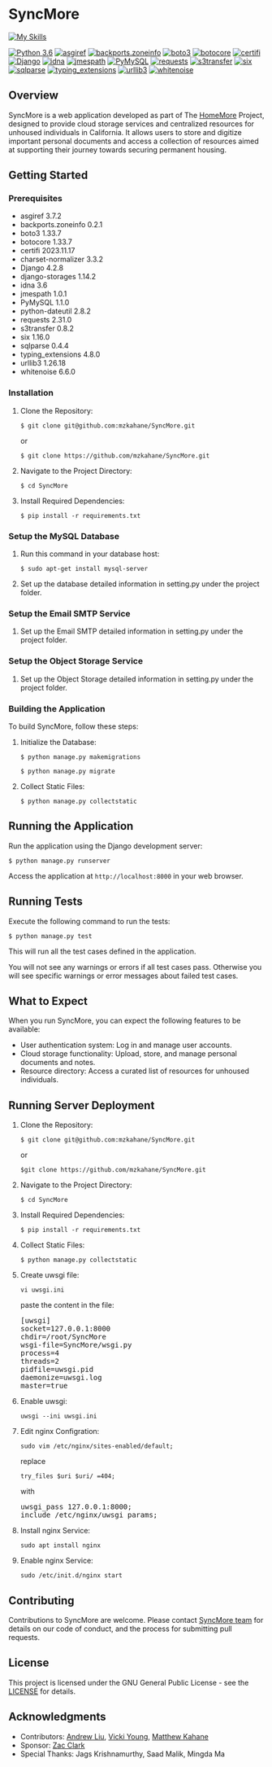 # SyncMore

[![My Skills](https://skillicons.dev/icons?i=js,html,css,bootstrap,jquery,python,django,mysql,cloudflare,figma,docker)](https://skillicons.dev)

[![Python 3.6](https://img.shields.io/badge/python-3.6-blue.svg)](https://www.python.org/downloads/release/python-360/)
[![asgiref](https://img.shields.io/badge/asgiref-3.7.2-brightgreen)](https://pypi.org/project/asgiref/)
[![backports.zoneinfo](https://img.shields.io/badge/backports.zoneinfo-0.2.1-brightgreen)](https://pypi.org/project/backports.zoneinfo/)
[![boto3](https://img.shields.io/badge/boto3-1.33.7-brightgreen)](https://pypi.org/project/boto3/)
[![botocore](https://img.shields.io/badge/botocore-1.33.7-brightgreen)](https://pypi.org/project/botocore/)
[![certifi](https://img.shields.io/badge/certifi-2023.11.17-brightgreen)](https://pypi.org/project/certifi/)
[![Django](https://img.shields.io/badge/Django-4.2.8-brightgreen)](https://pypi.org/project/Django/)
[![idna](https://img.shields.io/badge/idna-3.6-brightgreen)](https://pypi.org/project/idna/)
[![jmespath](https://img.shields.io/badge/jmespath-1.0.1-brightgreen)](https://pypi.org/project/jmespath/)
[![PyMySQL](https://img.shields.io/badge/PyMySQL-1.1.0-brightgreen)](https://pypi.org/project/PyMySQL/)
[![requests](https://img.shields.io/badge/requests-2.31.0-brightgreen)](https://pypi.org/project/requests/)
[![s3transfer](https://img.shields.io/badge/s3transfer-0.8.2-brightgreen)](https://pypi.org/project/s3transfer/)
[![six](https://img.shields.io/badge/six-1.16.0-brightgreen)](https://pypi.org/project/six/)
[![sqlparse](https://img.shields.io/badge/sqlparse-0.4.4-brightgreen)](https://pypi.org/project/sqlparse/)
[![typing_extensions](https://img.shields.io/badge/typing_extensions-4.8.0-brightgreen)](https://pypi.org/project/typing_extensions/)
[![urllib3](https://img.shields.io/badge/urllib3-1.26.18-brightgreen)](https://pypi.org/project/urllib3/)
[![whitenoise](https://img.shields.io/badge/whitenoise-6.6.0-brightgreen)](https://pypi.org/project/whitenoise/)

## Overview

SyncMore is a web application developed as part of The [HomeMore](https://thehomemoreproject.org) Project, designed to
provide cloud storage services and centralized resources for unhoused individuals in California. It allows users to
store and digitize important personal documents and access a collection of resources aimed at supporting their journey
towards securing permanent housing.

## Getting Started

### Prerequisites

- asgiref 3.7.2
- backports.zoneinfo 0.2.1
- boto3 1.33.7
- botocore 1.33.7
- certifi 2023.11.17
- charset-normalizer 3.3.2
- Django 4.2.8
- django-storages 1.14.2
- idna 3.6
- jmespath 1.0.1
- PyMySQL 1.1.0
- python-dateutil 2.8.2
- requests 2.31.0
- s3transfer 0.8.2
- six 1.16.0
- sqlparse 0.4.4
- typing_extensions 4.8.0
- urllib3 1.26.18
- whitenoise 6.6.0

### Installation

1. Clone the Repository:

   `$ git clone git@github.com:mzkahane/SyncMore.git`

   or

   `$ git clone https://github.com/mzkahane/SyncMore.git`


2. Navigate to the Project Directory:

   `$ cd SyncMore`


3. Install Required Dependencies:

   `$ pip install -r requirements.txt`

### Setup the MySQL Database

1. Run this command in your database host:

   `$ sudo apt-get install mysql-server`


2. Set up the database detailed information in setting.py under the project folder.

### Setup the Email SMTP Service

1. Set up the Email SMTP detailed information in setting.py under the project folder.

### Setup the Object Storage Service

1. Set up the Object Storage detailed information in setting.py under the project folder.

### Building the Application

To build SyncMore, follow these steps:

1. Initialize the Database:

   `$ python manage.py makemigrations`

   `$ python manage.py migrate`


2. Collect Static Files:

   `$ python manage.py collectstatic`

## Running the Application

Run the application using the Django development server:

    $ python manage.py runserver

Access the application at `http://localhost:8000` in your web browser.

## Running Tests

Execute the following command to run the tests:

    $ python manage.py test

This will run all the test cases defined in the application.

You will not see any warnings or errors if all test cases pass. Otherwise you will see specific warnings or error messages about failed test cases.

## What to Expect

When you run SyncMore, you can expect the following features to be available:

- User authentication system: Log in and manage user accounts.
- Cloud storage functionality: Upload, store, and manage personal documents and notes.
- Resource directory: Access a curated list of resources for unhoused individuals.

## Running Server Deployment

1. Clone the Repository:

   `$ git clone git@github.com:mzkahane/SyncMore.git`

   or

   `$git clone https://github.com/mzkahane/SyncMore.git`


2. Navigate to the Project Directory:

   `$ cd SyncMore`


3. Install Required Dependencies:

   `$ pip install -r requirements.txt`


4. Collect Static Files:

   `$ python manage.py collectstatic`


5. Create uwsgi file:

   `vi uwsgi.ini`

   paste the content in the file:

   <pre>[uwsgi]<br>socket=127.0.0.1:8000<br>chdir=/root/SyncMore<br>wsgi-file=SyncMore/wsgi.py<br>process=4<br>threads=2<br>pidfile=uwsgi.pid<br>daemonize=uwsgi.log<br>master=true</pre>


6. Enable uwsgi:

   `uwsgi --ini uwsgi.ini`


7. Edit nginx Configration:

   `sudo vim /etc/nginx/sites-enabled/default;`

   replace

   `try_files $uri $uri/ =404;`

   with

   <pre>uwsgi_pass 127.0.0.1:8000;<br>include /etc/nginx/uwsgi_params;</pre> 


8. Install nginx Service:

   `sudo apt install nginx`


9. Enable nginx Service:

   `sudo /etc/init.d/nginx start`

## Contributing

Contributions to SyncMore are welcome. Please contact [SyncMore team](https://syncmore.org/index/contact/) for details
on our code of conduct, and the process for submitting pull requests.

## License

This project is licensed under the GNU General Public License - see
the [LICENSE](https://www.gnu.org/licenses/gpl-3.0.en.html) for details.

## Acknowledgments

- Contributors:
  [Andrew Liu](https://github.com/AndrewLiu666), [Vicki Young](https://github.com/tvyoung), [Matthew Kahane](https://github.com/mzkahane)
- Sponsor:
  [Zac Clark](zac@homemoreproject.org)
- Special Thanks: Jags Krishnamurthy, Saad Malik, Mingda Ma